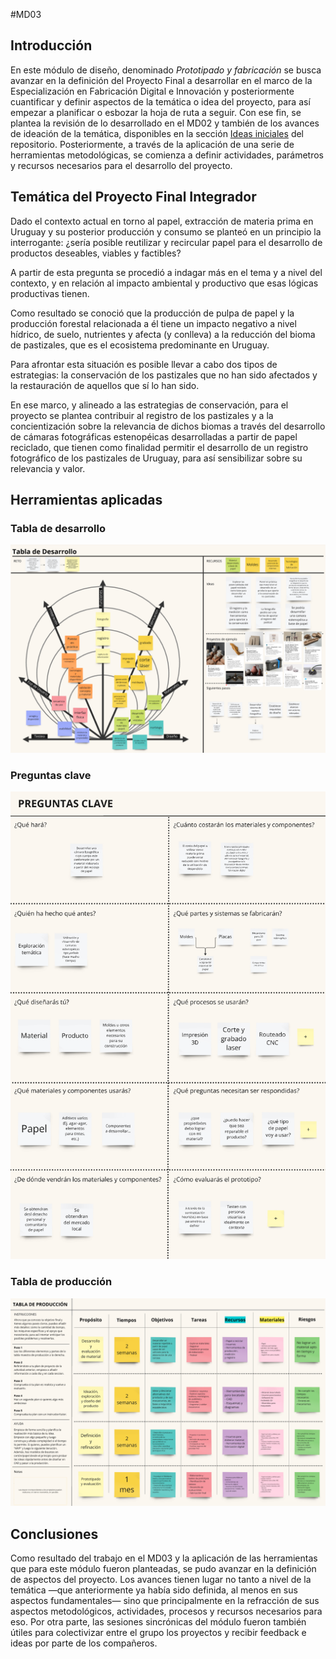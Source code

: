 #MD03
## Introducción
En este módulo de diseño, denominado <i>Prototipado y fabricación</i> se busca avanzar en la definición del Proyecto Final a desarrollar en el marco de la Especialización en Fabricación Digital e Innovación y posteriormente cuantificar y definir aspectos de la temática o idea del proyecto, para así empezar a planificar o esbozar la hoja de ruta a seguir.
Con ese fin, se plantea la revisión de lo desarrollado en el MD02 y también de los avances de ideación de la temática, disponibles en la sección [Ideas iniciales](https://pablocastro-s.github.io/pablo-castro/proyecto/Ideas%20iniciales/) del repositorio. Posteriormente, a través de la aplicación de una serie de herramientas metodológicas, se comienza a definir actividades, parámetros y recursos necesarios para el desarrollo del proyecto.

## Temática del Proyecto Final Integrador

Dado el contexto actual en torno al papel, extracción de materia prima en Uruguay y su posterior producción y consumo se planteó en un principio la interrogante: ¿sería posible reutilizar y recircular papel para el desarrollo de productos deseables, viables y factibles?

A partir de esta pregunta se procedió a indagar más en el tema y a nivel del contexto, y en relación al impacto ambiental y  productivo que esas lógicas productivas tienen.

Como resultado se conoció que la producción de pulpa de papel y la producción forestal relacionada a él tiene un impacto negativo a nivel hídrico, de suelo, nutrientes y afecta (y conlleva) a la reducción del bioma de pastizales, que es el ecosistema predominante en Uruguay. 

Para afrontar esta situación es posible llevar a cabo dos tipos de estrategias: la conservación de los pastizales que no han sido afectados y la restauración de aquellos que sí lo han sido.

En ese marco, y alineado a las estrategias de conservación, para el proyecto se plantea contribuir al registro de los pastizales y a la concientización sobre la relevancia de dichos biomas a través del desarrollo de cámaras fotográficas estenopéicas desarrolladas a partir de papel reciclado, que tienen como finalidad permitir el desarrollo de un registro fotográfico de los pastizales de Uruguay, para así sensibilizar sobre su relevancia y valor.


## Herramientas aplicadas

### Tabla de desarrollo
![Tabla de desarrollo](<../images/MD03/MD03-Captura tableros (01).png>)

### Preguntas clave
![Preguntas clave](<../images/MD03/MD03-Captura tableros (02).png>)

### Tabla de producción
![Tabla de producción](<../images/MD03/MD03-Captura tableros (03).png>)

## Conclusiones
Como resultado del trabajo en el MD03 y la aplicación de las herramientas que para este módulo fueron planteadas, se pudo avanzar en la definición de aspectos del proyecto. Los avances tienen lugar no tanto a nivel de la temática —que anteriormente ya había sido definida, al menos en sus aspectos fundamentales— sino que principalmente en la refracción de sus aspectos metodológicos, actividades, procesos y recursos necesarios para eso.
Por otra parte, las sesiones sincrónicas del módulo fueron también útiles para colectivizar entre el grupo los proyectos y recibir feedback e ideas por parte de los compañeros.
